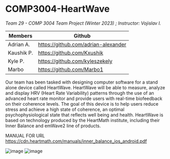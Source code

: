 # COMP3004-HeartWave

<i> Team 29 - COMP 3004 Team Project (Winter 2023) ; Instructor: Vojislav I. </i>

Members | Github
------------ | -------------
Adrian A. | https://github.com/adrian-alexander
Kaushik P.| https://github.com/Kxushik
Kyle P.   | https://github.com/kyleszekely
Marbo     | https://github.com/Marbo1

Our team has been tasked with designing computer software for a stand alone device called 
HeartWave. HeartWave will be able to measure, analyze and display HRV (Heart Rate 
Variability) patterns through the use of an advanced heart rate monitor and provide users with 
real-time biofeedback on their coherence levels. The goal of this device is to help users reduce 
stress and achieve a high state of coherence, an optimal psychophysiological state that reflects 
well being and health. HeartWave is based on technology produced by the HeartMath institute, 
including their Inner Balance and emWave2 line of products.

MANUAL FOR URL
https://cdn.heartmath.com/manuals/inner_balance_ios_android.pdf

![image](https://user-images.githubusercontent.com/54908454/227802585-b137595f-9dfa-4377-9b3d-4c4484194382.png)
![image](https://user-images.githubusercontent.com/54908454/227802595-c3ce55ba-1805-4e92-996b-90e01c5c5e81.png)
